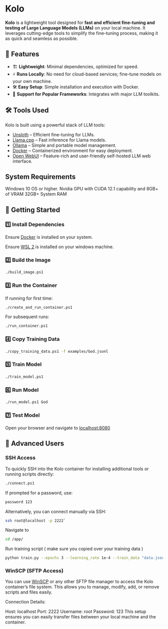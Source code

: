# Kolo

**Kolo** is a lightweight tool designed for **fast and efficient fine-tuning and testing of Large Language Models (LLMs)** on your local machine. It leverages cutting-edge tools to simplify the fine-tuning process, making it as quick and seamless as possible.

## 🚀 Features

- 🏗 **Lightweight**: Minimal dependencies, optimized for speed.
- ⚡ **Runs Locally**: No need for cloud-based services; fine-tune models on your own machine.
- 🛠 **Easy Setup**: Simple installation and execution with Docker.
- 🔌 **Support for Popular Frameworks**: Integrates with major LLM toolkits.

## 🛠 Tools Used

Kolo is built using a powerful stack of LLM tools:

- [Unsloth](https://github.com/unslothai/unsloth) – Efficient fine-tuning for LLMs.
- [Llama.cpp](https://github.com/ggerganov/llama.cpp) – Fast inference for Llama models.
- [Ollama](https://ollama.ai/) – Simple and portable model management.
- [Docker](https://www.docker.com/) – Containerized environment for easy deployment.
- [Open WebUI](https://github.com/open-webui/open-webui) – Feature-rich and user-friendly self-hosted LLM web interface.

## System Requirements

Windows 10 OS or higher.
Nvidia GPU with CUDA 12.1 capability and 8GB+ of VRAM
32GB+ System RAM

## 🏃 Getting Started

### 1️⃣ Install Dependencies

Ensure [Docker](https://docs.docker.com/get-docker/) is installed on your system.

Ensure [WSL 2](https://learn.microsoft.com/en-us/windows/wsl/install) is installed on your windows machine.

### 2️⃣ Build the Image

```bash
./build_image.ps1
```

### 3️⃣ Run the Container

If running for first time:

```bash
./create_and_run_container.ps1
```

For subsequent runs:

```bash
./run_container.ps1
```

### 4️⃣ Copy Training Data

```bash
./copy_training_data.ps1 -f examples/God.jsonl
```

### 5️⃣ Train Model

```bash
./train_model.ps1
```

### 6️⃣ Run Model

```bash
./run_model.ps1 God
```

### 7️⃣ Test Model

Open your browser and navigate to [localhost:8080](http://localhost:8080/)

## 🔧 Advanced Users

### SSH Access

To quickly SSH into the Kolo container for installing additional tools or running scripts directly:

```bash
./connect.ps1
```

If prompted for a password, use:

```bash
password 123
```

Alternatively, you can connect manually via SSH:

```bash
ssh root@localhost -p 2222`
```

Navigate to

```bash
cd /app/
```

Run training script ( make sure you copied over your training data )

```bash
python train.py --epochs 3 --learning_rate 1e-4 --train_data "data.jsonl" --base_model "unsloth/Llama-3.2-1B-Instruct-bnb-4bit" --chat_template "llama-3.1" --lora_rank 16 --lora_alpha 16 --lora_dropout 0 --max_seq_length 1024 --warmup_steps 10 --save_steps 500 --save_total_limit 5 --seed 1337 --scheduler_type linear --output_dir outputs
```

### WinSCP (SFTP Access)

You can use [WinSCP](https://winscp.net/eng/index.php) or any other SFTP file manager to access the Kolo container’s file system. This allows you to manage, modify, add, or remove scripts and files easily.

Connection Details:

Host: localhost
Port: 2222
Username: root
Password: 123
This setup ensures you can easily transfer files between your local machine and the container.
